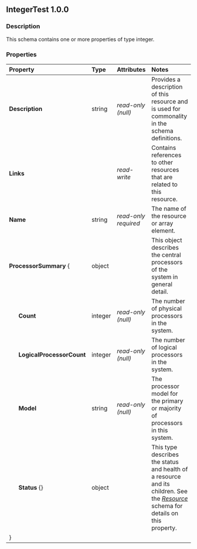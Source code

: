 

## IntegerTest 1.0.0

<a name="integertest"></a>
### Description

This schema contains one or more properties of type integer.


### Properties

|Property     |Type     |Attributes   |Notes     |
| :--- | :--- | :--- | :--------------------- |
| **Description** | string | *read-only<br>(null)* | Provides a description of this resource and is used for commonality  in the schema definitions. |
| **Links** |  | *read-write* | Contains references to other resources that are related to this resource. |
| **Name** | string | *read-only required* | The name of the resource or array element. |
| **ProcessorSummary** { | object |  | This object describes the central processors of the system in general detail. |
| &nbsp;&nbsp;&nbsp;&nbsp;&nbsp;&nbsp;**Count** | integer | *read-only<br>(null)* | The number of physical processors in the system. |
| &nbsp;&nbsp;&nbsp;&nbsp;&nbsp;&nbsp;**LogicalProcessorCount** | integer | *read-only<br>(null)* | The number of logical processors in the system. |
| &nbsp;&nbsp;&nbsp;&nbsp;&nbsp;&nbsp;**Model** | string | *read-only<br>(null)* | The processor model for the primary or majority of processors in this system. |
| &nbsp;&nbsp;&nbsp;&nbsp;&nbsp;&nbsp;**Status** {} | object |  | This type describes the status and health of a resource and its children. See the *[Resource](http://redfish.dmtf.org/schemas/v1/Resource.json)* schema for details on this property. |
| } |   |   |